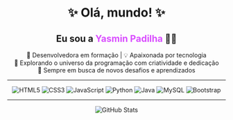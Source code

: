 <h1 align="center">✨ Olá, mundo! ✨</h1>
<h2 align="center">Eu sou a <span style="color:#d94eff">Yasmin Padilha</span> 👩‍💻</h2>

<p align="center">
  🌟 Desenvolvedora em formação | 💡 Apaixonada por tecnologia<br>
  🚀 Explorando o universo da programação com criatividade e dedicação<br>
  🎯 Sempre em busca de novos desafios e aprendizados
</p>

---

<p align="center">
  <img src="https://img.shields.io/badge/HTML5-%23E34F26?style=for-the-badge&logo=html5&logoColor=white" alt="HTML5"/>
  <img src="https://img.shields.io/badge/CSS3-%231572B6?style=for-the-badge&logo=css3&logoColor=white" alt="CSS3"/>
  <img src="https://img.shields.io/badge/JavaScript-%23F7DF1E?style=for-the-badge&logo=javascript&logoColor=black" alt="JavaScript"/>
  <img src="https://img.shields.io/badge/Python-%233776AB?style=for-the-badge&logo=python&logoColor=white" alt="Python"/>
  <img src="https://img.shields.io/badge/Java-%23ED8B00?style=for-the-badge&logo=java&logoColor=white" alt="Java"/>
  <img src="https://img.shields.io/badge/MySQL-%234479A1?style=for-the-badge&logo=mysql&logoColor=white" alt="MySQL"/>
  <img src="https://img.shields.io/badge/Bootstrap-%237952B3?style=for-the-badge&logo=bootstrap&logoColor=white" alt="Bootstrap"/>
</p>

---

<p align="center">
  <img src="https://github-readme-stats.vercel.app/api?username=yaspadilha&show_icons=true&theme=tokyonight" alt="GitHub Stats"/>
</p>
